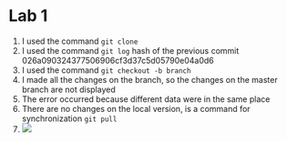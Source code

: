 # Lab 1
1. I used the command `git clone` 
2. I used the command `git log` hash of the previous commit 026a090324377506906cf3d37c5d05790e04a0d6
3. I used the command `git checkout -b branch` 
4. I made all the changes on the branch, so the changes on the master branch are not displayed
5. The error occurred because different data were in the same place
6. There are no changes on the local version,  is a command for synchronization `git pull`
7. ![](https://www.google.com/url?sa=i&url=https%3A%2F%2Fgamestar.com.ua%2Fassassins-creed-4-black-flag-kljuch%2Fp-7140.html&psig=AOvVaw2wiIByPT-Q-bYd96Ic32yP&ust=1603055499414000&source=images&cd=vfe&ved=0CAIQjRxqFwoTCMCXieDEvOwCFQAAAAAdAAAAABAD)
